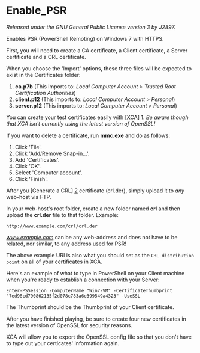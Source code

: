 Enable_PSR
==========
*Released under the GNU General Public License version 3 by J2897.*

Enables PSR (PowerShell Remoting) on Windows 7 with HTTPS.

First, you will need to create a CA certificate, a Client certificate, a Server certificate and a CRL certificate.

When you choose the 'Import' options, these three files will be expected to exist in the Certificates folder:

1.  **ca.p7b** (This imports to: *Local Computer Account > Trusted Root Certification Authorities*)
2.  **client.p12** (This imports to: *Local Computer Account > Personal*)
3.  **server.p12** (This imports to: *Local Computer Account > Personal*)

You can create your test certificates easily with [XCA] [1]. *Be aware though that XCA isn't currently using the latest version of OpenSSL!*

If you want to delete a certificate, run **mmc.exe** and do as follows:

1.  Click 'File'.
2.  Click 'Add/Remove Snap-in...'.
3.  Add 'Certificates'.
4.  Click 'OK'.
5.  Select 'Computer account'.
6.  Click 'Finish'.

After you [Generate a CRL] [2] certificate (crl.der), simply upload it to *any* web-host via FTP.

In your web-host's root folder, create a new folder named **crl** and then upload the **crl.der** file to that folder. Example:

	http://www.example.com/crl/crl.der

*www.example.com* can be any web-address and does not have to be related, nor similar, to any address used for PSR!

The above example URI is also what you should set as the `CRL distribution point` on all of your certificates in XCA.

Here's an example of what to type in PowerShell on your Client machine when you're ready to establish a connection with your Server:

	Enter-PSSession -ComputerName "Win7-VM" -CertificateThumbprint "7ed98cd790862135f2d078c783a6e399549a4323" -UseSSL

The Thumbprint should be the Thumbprint of your Client certificate.

After you have finished playing, be sure to create four new certificates in the latest version of OpenSSL for security reasons.

XCA will allow you to export the OpenSSL config file so that you don't have to type out your certicates' information again.

   [1]: http://xca.sourceforge.net/xca-14.html#ss14.1
   [2]: http://xca.sourceforge.net/xca.html#toc11
   [3]: http://xca.sourceforge.net/xca-9.html#ss9.5
